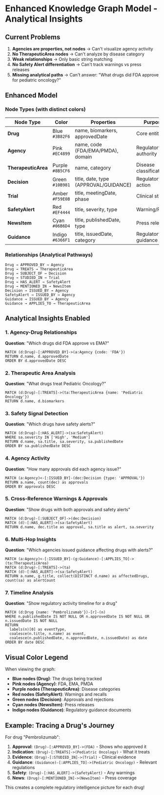 # Enhanced Knowledge Graph Model - Analytical Insights

## Current Problems

1. **Agencies are properties, not nodes** → Can't visualize agency activity
2. **No TherapeuticArea nodes** → Can't analyze by disease category
3. **Weak relationships** → Only basic string matching
4. **No Safety Alert differentiation** → Can't track warnings vs press releases
5. **Missing analytical paths** → Can't answer: "What drugs did FDA approve for pediatric oncology?"

## Enhanced Model

### **Node Types (with distinct colors)**

| Node Type | Color | Properties | Purpose |
|-----------|-------|------------|---------|
| **Drug** | Blue `#3B82F6` | name, biomarkers, approvedDate | Core entity |
| **Agency** | Pink `#EC4899` | name, code (FDA/EMA/PMDA), domain | Regulatory authority |
| **TherapeuticArea** | Purple `#8B5CF6` | name, category | Disease classification |
| **Decision** | Green `#10B981` | title, date, type (APPROVAL/GUIDANCE) | Regulatory action |
| **Trial** | Amber `#F59E0B` | title, meetingDate, phase | Clinical study |
| **SafetyAlert** | Red `#EF4444` | title, severity, type | Warning/Recall |
| **NewsItem** | Cyan `#06B6D4` | title, publishedDate, type | Press release |
| **Guidance** | Indigo `#6366F1` | title, issuedDate, category | Regulatory guidance |

### **Relationships (Analytical Pathways)**

```
Drug → APPROVED_BY → Agency
Drug → TREATS → TherapeuticArea
Drug → SUBJECT_OF → Decision
Drug → STUDIED_IN → Trial
Drug → HAS_ALERT → SafetyAlert
Drug → MENTIONED_IN → NewsItem
Decision → ISSUED_BY → Agency
SafetyAlert → ISSUED_BY → Agency
Guidance → ISSUED_BY → Agency
Guidance → APPLIES_TO → TherapeuticArea
```

## Analytical Insights Enabled

### **1. Agency-Drug Relationships**
**Question**: "Which drugs did FDA approve vs EMA?"
```cypher
MATCH (d:Drug)-[:APPROVED_BY]->(a:Agency {code: 'FDA'})
RETURN d.name, d.approvedDate
ORDER BY d.approvedDate DESC
```

### **2. Therapeutic Area Analysis**
**Question**: "What drugs treat Pediatric Oncology?"
```cypher
MATCH (d:Drug)-[:TREATS]->(ta:TherapeuticArea {name: 'Pediatric Oncology'})
RETURN d.name, d.biomarkers
```

### **3. Safety Signal Detection**
**Question**: "Which drugs have safety alerts?"
```cypher
MATCH (d:Drug)-[:HAS_ALERT]->(sa:SafetyAlert)
WHERE sa.severity IN ['High', 'Medium']
RETURN d.name, sa.title, sa.severity, sa.publishedDate
ORDER BY sa.publishedDate DESC
```

### **4. Agency Activity**
**Question**: "How many approvals did each agency issue?"
```cypher
MATCH (a:Agency)<-[:ISSUED_BY]-(dec:Decision {type: 'APPROVAL'})
RETURN a.name, count(dec) as approvals
ORDER BY approvals DESC
```

### **5. Cross-Reference Warnings & Approvals**
**Question**: "Show drugs with both approvals and safety alerts"
```cypher
MATCH (d:Drug)-[:SUBJECT_OF]->(dec:Decision)
MATCH (d)-[:HAS_ALERT]->(sa:SafetyAlert)
RETURN d.name, dec.title as approval, sa.title as alert, sa.severity
```

### **6. Multi-Hop Insights**
**Question**: "Which agencies issued guidance affecting drugs with alerts?"
```cypher
MATCH (a:Agency)<-[:ISSUED_BY]-(g:Guidance)-[:APPLIES_TO]->(ta:TherapeuticArea)
MATCH (d:Drug)-[:TREATS]->(ta)
MATCH (d)-[:HAS_ALERT]->(sa:SafetyAlert)
RETURN a.name, g.title, collect(DISTINCT d.name) as affectedDrugs, count(sa) as alertCount
```

### **7. Timeline Analysis**
**Question**: "Show regulatory activity timeline for a drug"
```cypher
MATCH (d:Drug {name: 'Pembrolizumab'})-[r]-(n)
WHERE n.publishedDate IS NOT NULL OR n.approvedDate IS NOT NULL OR n.issuedDate IS NOT NULL
RETURN
  labels(n)[0] as eventType,
  coalesce(n.title, n.name) as event,
  coalesce(n.publishedDate, n.approvedDate, n.issuedDate) as date
ORDER BY date DESC
```

## Visual Color Legend

When viewing the graph:
- **Blue nodes (Drug)**: The drugs being tracked
- **Pink nodes (Agency)**: FDA, EMA, PMDA
- **Purple nodes (TherapeuticArea)**: Disease categories
- **Red nodes (SafetyAlert)**: Warnings and recalls
- **Green nodes (Decision)**: Approvals and rejections
- **Cyan nodes (NewsItem)**: Press releases
- **Indigo nodes (Guidance)**: Regulatory guidance documents

## Example: Tracing a Drug's Journey

For drug "Pembrolizumab":
1. **Approval**: `(Drug)-[:APPROVED_BY]->(FDA)` - Shows who approved it
2. **Indication**: `(Drug)-[:TREATS]->(Pediatric Oncology)` - What it treats
3. **Evidence**: `(Drug)-[:STUDIED_IN]->(Trial)` - Clinical evidence
4. **Guidance**: `(Guidance)-[:APPLIES_TO]->(Pediatric Oncology)` - Relevant regulations
5. **Safety**: `(Drug)-[:HAS_ALERT]->(SafetyAlert)` - Any warnings
6. **News**: `(Drug)-[:MENTIONED_IN]->(NewsItem)` - Press coverage

This creates a complete regulatory intelligence picture for each drug!
